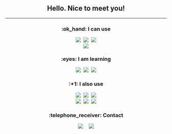 <h2 align="center">Hello. Nice to meet you!</h2>
<hr>

<div align="center">
  <h3>:ok_hand: I can use</h3>
  <img src="https://img.shields.io/badge/python-3776AB.svg?style=for-the-badge&logo=python&logoColor=white"/>&nbsp;
  <img src="https://img.shields.io/badge/c-A8B9CC.svg?style=for-the-badge&logo=c&logoColor=white"/>&nbsp;
  <img src="https://img.shields.io/badge/unity-000000.svg?style=for-the-badge&logo=unity&logoColor=white"/><br>
  <img src="https://img.shields.io/badge/lua-2C2D72.svg?style=for-the-badge&logo=lua&logoColor=white"/>
</div>

<div align="center">
  <h3>:eyes: I am learning</h3>
  <img src="https://img.shields.io/badge/html5-E34F26.svg?style=for-the-badge&logo=html5&logoColor=white"/>&nbsp;
  <img src="https://img.shields.io/badge/css3-1572B6.svg?style=for-the-badge&logo=css3&logoColor=white"/>&nbsp;
  <img src="https://img.shields.io/badge/javascript-F7DF1E.svg?style=for-the-badge&logo=javascript&logoColor=white"/>
</div>

<div align="center">
  <h3>:+1: I also use</h3>
  <img src="https://img.shields.io/badge/github-181717.svg?style=for-the-badge&logo=github&logoColor=white"/>&nbsp;
  <img src="https://img.shields.io/badge/vscode-007ACC.svg?style=for-the-badge&logo=visualstudiocode&logoColor=white"/>&nbsp;
  <img src="https://img.shields.io/badge/aseprite-ffffff.svg?style=for-the-badge&logo=aseprite&logoColor=7D929E"/><br>
  <img src="https://img.shields.io/badge/figma-F24E1E.svg?style=for-the-badge&logo=figma&logoColor=white"/>&nbsp;
  <img src="https://img.shields.io/badge/steam-000000.svg?style=for-the-badge&logo=steam&logoColor=white"/>&nbsp;
  <img src="https://img.shields.io/badge/google_cloud-4285F4.svg?style=for-the-badge&logo=googlecloud&logoColor=white"/>
</div>

<div align="center">
  <h3>:telephone_receiver: Contact</h3>
  <a href="https://discord.gg/wNVTSxaWBF" style="margin-right: 10px;"><img src="https://img.shields.io/badge/discord-5865F2.svg?style=for-the-badge&logo=discord&logoColor=white"/></a>&nbsp;
  <a href="mailto:rickylovemouse@gmail.com">
      <img src="https://img.shields.io/badge/rickylovemouse@gmail.com-EA4335.svg?style=for-the-badge&logo=gmail&logoColor=white" />
  </a>
</div>

